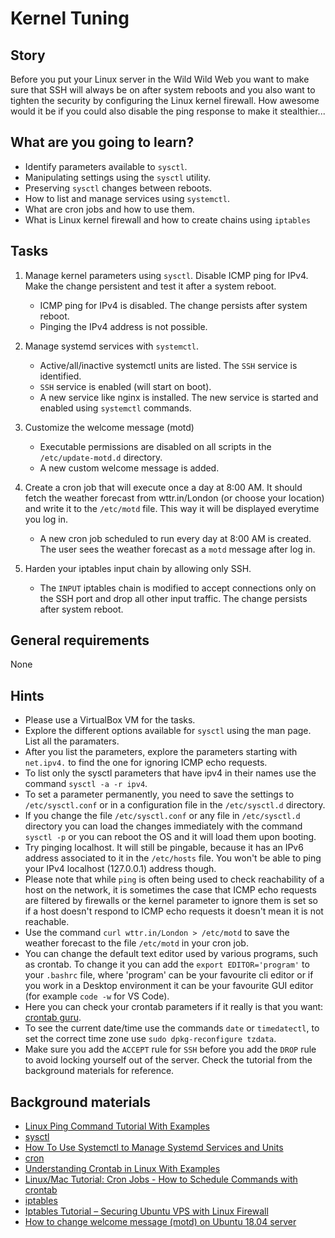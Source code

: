 # Kernel Tuning

## Story

Before you put your Linux server in the Wild Wild Web you want to make sure that SSH will always be on after system reboots and you also want to tighten the security by configuring the Linux kernel firewall. How awesome would it be if you could also disable the ping response to make it stealthier... 

## What are you going to learn?

- Identify parameters available to `sysctl`.
- Manipulating settings using the `sysctl` utility.
- Preserving `sysctl` changes between reboots.
- How to list and manage services using `systemctl`.
- What are cron jobs and how to use them.
- What is Linux kernel firewall and how to create chains using `iptables`

## Tasks

1. Manage kernel parameters using `sysctl`. Disable ICMP ping for IPv4. Make the change persistent and test it after a system reboot.
    - ICMP ping for IPv4 is disabled. The change persists after system reboot.
    - Pinging the IPv4 address is not possible.

2. Manage systemd services with `systemctl`.
    - Active/all/inactive systemctl units are listed. The `SSH` service is identified.
    - `SSH` service is enabled (will start on boot).
    - A new service like nginx is installed. The new service is started and enabled using `systemctl` commands.

3. Customize the welcome message (motd)
    - Executable permissions are disabled on all scripts in the `/etc/update-motd.d` directory.
    - A new custom welcome message is added.     

4. Create a cron job that will execute once a day at 8:00 AM. It should fetch the weather forecast from wttr.in/London (or choose your location) and write it to the `/etc/motd` file. This way it will be displayed everytime you log in.
    - A new cron job scheduled to run every day at 8:00 AM is created. The user sees the weather forecast as a `motd` message after log in.

5. Harden your iptables input chain by allowing only SSH.
    - The `INPUT` iptables chain is modified to accept connections only on the SSH port and drop all other input traffic. The change persists after system reboot.

## General requirements

None

## Hints

- Please use a VirtualBox VM for the tasks.
- Explore the different options available for `sysctl` using the man page. List all the paramaters.
- After you list the parameters, explore the parameters starting with `net.ipv4.` to find the one for ignoring ICMP echo requests.
- To list only the sysctl parameters that have ipv4 in their names use the command `sysctl -a -r ipv4`.
- To set a parameter permanently, you need to save the settings to `/etc/sysctl.conf` or in a configuration file in the `/etc/sysctl.d` directory.
- If you change the file `/etc/sysctl.conf` or any file in `/etc/sysctl.d` directory you can load the changes immediately with the command `sysctl -p` or you can reboot the OS and it will load them upon booting.
- Try pinging localhost. It will still be pingable, because it has an IPv6 address associated to it in the `/etc/hosts` file. You won't be able to ping your IPv4 localhost (127.0.0.1) address though.
- Please note that while `ping` is often being used to check reachability of a host on the network, it is sometimes the case that ICMP echo requests are filtered by firewalls or the kernel parameter to ignore them is set so if a host doesn't respond to ICMP echo requests it doesn't mean it is not reachable. 
- Use the command `curl wttr.in/London > /etc/motd` to save the weather forecast to the file `/etc/motd` in your cron job.
- You can change the default text editor used by various programs, such as crontab. To change it you can add the `export EDITOR='program'` to your `.bashrc` file, where 'program' can be your favourite cli editor or if you work in a Desktop environment it can be your favourite GUI editor (for example `code -w` for VS Code).
- Here you can check your crontab parameters if it really is that you want: [crontab guru](https://crontab.guru/).
- To see the current date/time use the commands `date`  or `timedatectl`, to set the correct time zone use `sudo dpkg-reconfigure tzdata`.
- Make sure you add the `ACCEPT` rule for `SSH` before you add the `DROP` rule to avoid locking yourself out of the server. Check the tutorial from the background materials for reference.

## Background materials

- <i class="far fa-exclamation"></i> [Linux Ping Command Tutorial With Examples](https://phoenixnap.com/kb/linux-ping-command-examples)
- <i class="far fa-exclamation"></i> [sysctl](https://wiki.archlinux.org/index.php/sysctl)
- <i class="far fa-exclamation"></i> [How To Use Systemctl to Manage Systemd Services and Units](https://digitalocean.com/community/tutorials/how-to-use-systemctl-to-manage-systemd-services-and-units)
- <i class="far fa-exclamation"></i> [cron](https://en.wikipedia.org/wiki/Cron)
- <i class="far fa-exclamation"></i> [Understanding Crontab in Linux With Examples](https://linuxhandbook.com/crontab/)
- <i class="far fa-video"></i> [Linux/Mac Tutorial: Cron Jobs - How to Schedule Commands with crontab](https://www.youtube.com/watch?v=QZJ1drMQz1A)
- <i class="far fa-exclamation"></i> [iptables](https://en.wikipedia.org/wiki/Iptables)
- <i class="far fa-exclamation"></i> [Iptables Tutorial – Securing Ubuntu VPS with Linux Firewall](https://www.hostinger.com/tutorials/iptables-tutorial)
- <i class="far fa-exclamation"></i> [How to change welcome message (motd) on Ubuntu 18.04 server](https://linuxconfig.org/how-to-change-welcome-message-motd-on-ubuntu-18-04-server)

